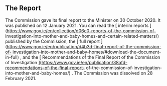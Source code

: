 ##  The Report

The Commission gave its final report to the Minister on 30 October 2020. It
was published on 12 January 2021. You can read the [ interim reports
](https://www.gov.ie/en/collection/d06c0-reports-of-the-commission-of-
investigation-into-mother-and-baby-homes-and-certain-related-matters/)
published by the Commission, the [ full report
](https://www.gov.ie/en/publication/d4b3d-final-report-of-the-commission-of-
investigation-into-mother-and-baby-homes/#download-the-document-in-full) , and
the [ Recommendations of the Final Report of the Commission of Investigation
](https://www.gov.ie/en/publication/38afd-recommendations-of-the-final-report-
of-the-commission-of-investigation-into-mother-and-baby-homes/) . The
Commission was dissolved on 28 February 2021.
